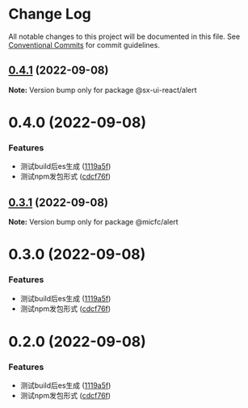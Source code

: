 # Change Log

All notable changes to this project will be documented in this file.
See [Conventional Commits](https://conventionalcommits.org) for commit guidelines.

## [0.4.1](https://github.com/suxiaoX/sx-ui-react/compare/@sx-ui-react/alert@0.4.0...@sx-ui-react/alert@0.4.1) (2022-09-08)

**Note:** Version bump only for package @sx-ui-react/alert





# 0.4.0 (2022-09-08)


### Features

* 测试build后es生成 ([1119a5f](https://github.com/suxiaoX/sx-ui-react/commit/1119a5f25c745b1239d2ed720896f671b66d5c23))
* 测试npm发包形式 ([cdcf76f](https://github.com/suxiaoX/sx-ui-react/commit/cdcf76ff1b33fd8488f800e77b27b6f1b6a1b266))





## [0.3.1](https://github.com/suxiaoX/sx-ui-react/compare/@micfc/alert@0.3.0...@micfc/alert@0.3.1) (2022-09-08)

**Note:** Version bump only for package @micfc/alert





# 0.3.0 (2022-09-08)


### Features

* 测试build后es生成 ([1119a5f](https://github.com/suxiaoX/sx-ui-react/commit/1119a5f25c745b1239d2ed720896f671b66d5c23))
* 测试npm发包形式 ([cdcf76f](https://github.com/suxiaoX/sx-ui-react/commit/cdcf76ff1b33fd8488f800e77b27b6f1b6a1b266))





# 0.2.0 (2022-09-08)


### Features

* 测试build后es生成 ([1119a5f](https://github.com/suxiaoX/sx-ui-react/commit/1119a5f25c745b1239d2ed720896f671b66d5c23))
* 测试npm发包形式 ([cdcf76f](https://github.com/suxiaoX/sx-ui-react/commit/cdcf76ff1b33fd8488f800e77b27b6f1b6a1b266))
